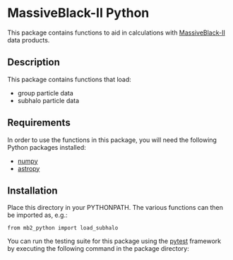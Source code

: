 # MassiveBlack-II Python

This package contains functions to aid in calculations with [MassiveBlack-II](https://arxiv.org/abs/1402.0888) data products.


## Description

This package contains functions that load:

* group particle data
* subhalo particle data


## Requirements

In order to use the functions in this package, you will need the following Python packages installed:

* [numpy](http://www.numpy.org)
* [astropy](http://www.astropy.org)


## Installation

Place this directory in your PYTHONPATH.  The various functions can then be imported as, e.g.:

```
from mb2_python import load_subhalo
```

You can run the testing suite for this package using the [pytest](https://docs.pytest.org/en/latest/) framework by executing the following command in the package directory: